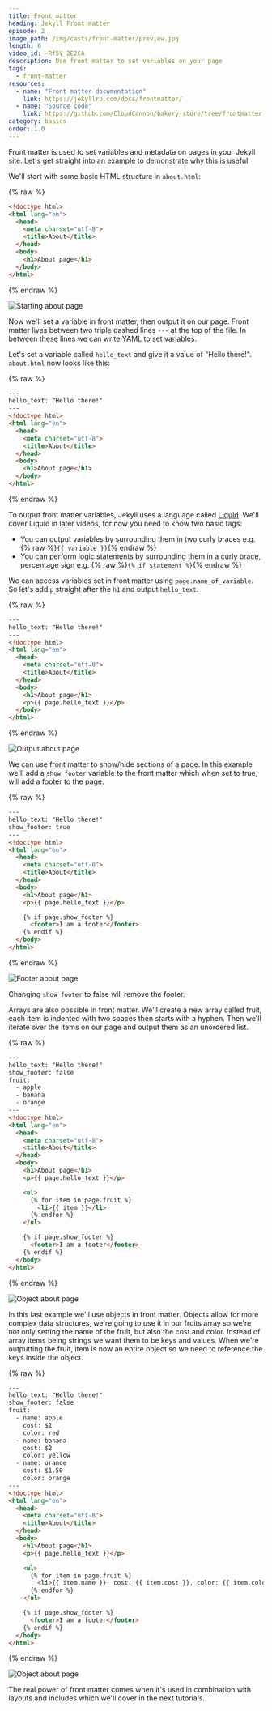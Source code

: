 ```yaml
---
title: Front matter
heading: Jekyll Front matter
episode: 2
image_path: /img/casts/front-matter/preview.jpg
length: 6
video_id: -Rf5V_2E2CA
description: Use front matter to set variables on your page
tags:
  - front-matter
resources:
  - name: "Front matter documentation"
    link: https://jekyllrb.com/docs/frontmatter/
  - name: "Source code"
    link: https://github.com/CloudCannon/bakery-store/tree/frontmatter
category: basics
order: 1.0
---
```

Front matter is used to set variables and metadata on pages in your Jekyll site. Let's get straight into an example to demonstrate why this is useful.

We'll start with some basic HTML structure in `about.html`:

{% raw %}
~~~html
<!doctype html>
<html lang="en">
  <head>
    <meta charset="utf-8">
    <title>About</title>
  </head>
  <body>
    <h1>About page</h1>
  </body>
</html>
~~~
{% endraw %}

![Starting about page](/img/casts/front-matter/starting-about.png)

Now we'll set a variable in front matter, then output it on our page. Front matter lives between two triple dashed lines `---` at the top of the file. In between these lines we can write YAML to set variables.

Let's set a variable called `hello_text` and give it a value of "Hello there!". `about.html` now looks like this:

{% raw %}
~~~html
---
hello_text: "Hello there!"
---
<!doctype html>
<html lang="en">
  <head>
    <meta charset="utf-8">
    <title>About</title>
  </head>
  <body>
    <h1>About page</h1>
  </body>
</html>
~~~
{% endraw %}

To output front matter variables, Jekyll uses a language called [Liquid](https://shopify.github.io/liquid/). We'll cover Liquid in later videos, for now you need to know two basic tags:

* You can output variables by surrounding them in two curly braces e.g. {% raw %}`{{ variable }}`{% endraw %}
* You can perform logic statements by surrounding them in a curly brace, percentage sign e.g. {% raw %}`{% if statement %}`{% endraw %}

We can access variables set in front matter using `page.name_of_variable`. So let's add `p` straight after the `h1` and output `hello_text`.

{% raw %}
~~~html
---
hello_text: "Hello there!"
---
<!doctype html>
<html lang="en">
  <head>
    <meta charset="utf-8">
    <title>About</title>
  </head>
  <body>
    <h1>About page</h1>
    <p>{{ page.hello_text }}</p>
  </body>
</html>
~~~
{% endraw %}

![Output about page](/img/casts/front-matter/output-about.png)

We can use front matter to show/hide sections of a page. In this example we'll add a `show_footer` variable to the front matter which when set to true, will add a footer to the page.

{% raw %}
~~~html
---
hello_text: "Hello there!"
show_footer: true
---
<!doctype html>
<html lang="en">
  <head>
    <meta charset="utf-8">
    <title>About</title>
  </head>
  <body>
    <h1>About page</h1>
    <p>{{ page.hello_text }}</p>

    {% if page.show_footer %}
      <footer>I am a footer</footer>
    {% endif %}
  </body>
</html>
~~~
{% endraw %}

![Footer about page](/img/casts/front-matter/footer-about.png)

Changing `show_footer` to false will remove the footer.

Arrays are also possible in front matter. We'll create a new array called fruit, each item is indented with two spaces then starts with a hyphen. Then we'll iterate over the items on our page and output them as an unordered list.

{% raw %}
~~~html
---
hello_text: "Hello there!"
show_footer: false
fruit:
  - apple
  - banana
  - orange
---
<!doctype html>
<html lang="en">
  <head>
    <meta charset="utf-8">
    <title>About</title>
  </head>
  <body>
    <h1>About page</h1>
    <p>{{ page.hello_text }}</p>

    <ul>
      {% for item in page.fruit %}
        <li>{{ item }}</li>
      {% endfor %}
    </ul>

    {% if page.show_footer %}
      <footer>I am a footer</footer>
    {% endif %}
  </body>
</html>
~~~
{% endraw %}

![Object about page](/img/casts/front-matter/array.png)


In this last example we'll use objects in front matter. Objects allow for more complex data structures, we're going to use it in our fruits array so we're not only setting the name of the fruit, but also the cost and color. Instead of array items being strings we want them to be keys and values. When we're outputting the fruit, item is now an entire object so we need to reference the keys inside the object.

{% raw %}
~~~html
---
hello_text: "Hello there!"
show_footer: false
fruit:
  - name: apple
    cost: $1
    color: red
  - name: banana
    cost: $2
    color: yellow
  - name: orange
    cost: $1.50
    color: orange
---
<!doctype html>
<html lang="en">
  <head>
    <meta charset="utf-8">
    <title>About</title>
  </head>
  <body>
    <h1>About page</h1>
    <p>{{ page.hello_text }}</p>

    <ul>
      {% for item in page.fruit %}
        <li>{{ item.name }}, cost: {{ item.cost }}, color: {{ item.color }}</li>
      {% endfor %}
    </ul>

    {% if page.show_footer %}
      <footer>I am a footer</footer>
    {% endif %}
  </body>
</html>
~~~
{% endraw %}

![Object about page](/img/casts/front-matter/object-about.png)

The real power of front matter comes when it's used in combination with layouts and includes which we'll cover in the next tutorials.
